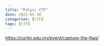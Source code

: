 ```yaml
---
title: "Polycc CTF"
date: 2025-05-30 
categories: [CTF]
tags: [CTF]
---
```

https://curtin.edu.my/event/capture-the-flag/
